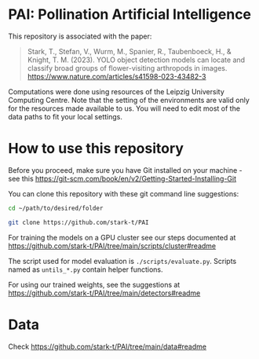 # PAI: Pollination Artificial Intelligence

This repository is associated with the paper:

> Stark, T., Stefan, V., Wurm, M., Spanier, R., Taubenboeck, H., & Knight, T. M. (2023). YOLO object detection models can locate and classify broad groups of flower-visiting arthropods in images. https://www.nature.com/articles/s41598-023-43482-3

Computations were done using resources of the Leipzig University Computing Centre. Note that the setting of the environments are valid only for the resources made available to us. You will need to edit most of the data paths to fit your local settings.
# How to use this repository

Before you proceed, make sure you have Git installed on your machine - see this https://git-scm.com/book/en/v2/Getting-Started-Installing-Git

You can clone this repository with these git command line suggestions:
```sh
cd ~/path/to/desired/folder

git clone https://github.com/stark-t/PAI
```

For training the models on a GPU cluster see our steps documented at https://github.com/stark-t/PAI/tree/main/scripts/cluster#readme

The script used for model evaluation is `./scripts/evaluate.py`. Scripts named as `untils_*.py` contain helper functions.

For using our trained weights, see the suggestions at https://github.com/stark-t/PAI/tree/main/detectors#readme

# Data

Check https://github.com/stark-t/PAI/tree/main/data#readme
